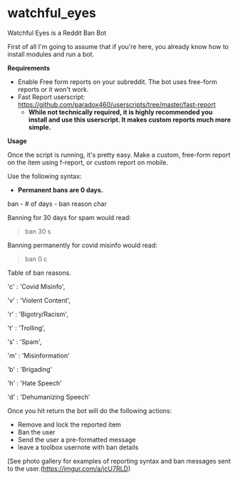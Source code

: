 # watchful_eyes
Watchful Eyes is a Reddit Ban Bot

First of all I'm going to assume that if you're here, you already know how to install modules and run a bot. 

**Requirements**

- Enable Free form reports on your subreddit.  The bot uses free-form reports or it won't work.
- Fast Report userscript: https://github.com/paradox460/userscripts/tree/master/fast-report
  - **While not technically required, it is highly recommended you install and use this userscript.  It makes custom reports much more simple.**

**Usage**

Once the script is running, it's pretty easy.  Make a custom, free-form report on the item using f-report, or custom report on mobile.

Use the following syntax:

  - **Permanent bans are 0 days.**

ban  - # of days - ban reason char

Banning for 30 days for spam would read:  

> ban 30 s

Banning permanently for covid misinfo would read:

> ban 0 c


Table of ban reasons.

'c' : 'Covid Misinfo',

'v' : 'Violent Content',

'r' : 'Bigotry/Racism',

't' : 'Trolling',

's' : 'Spam',

'm' : 'Misinformation'

'b' : 'Brigading'

'h' : 'Hate Speech'

'd' : 'Dehumanizing Speech'


Once you hit return the bot will do the following actions:
- Remove and lock the reported item
- Ban the user
- Send the user a pre-formatted message
- leave a toolbox usernote with ban details

[See photo gallery for examples of reporting syntax and ban messages sent to the user.(https://imgur.com/a/jcU7RLD)
